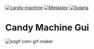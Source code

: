 [![candy-machine](https://img.shields.io/badge/CandyMachine-3.0-blue.svg)](https://docs.metaplex.com/developer-tools/sugar/guides/sugar-for-cmv3) [![Metaplex](https://img.shields.io/badge/Metaplex-blue.svg)](https://www.metaplex.com/) [![Solana](https://img.shields.io/badge/Solana-blue.svg)](https://www.solana.com/)

# Candy Machine Gui

![ezgif com-gif-maker](https://user-images.githubusercontent.com/69615463/201595250-fe816e39-9332-47fa-a100-2fdc59f7d762.gif)
